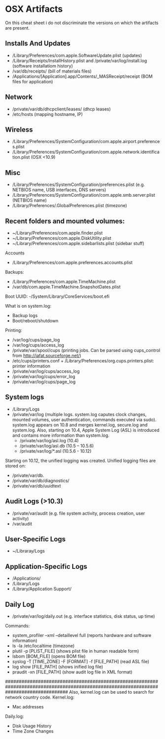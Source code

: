 
# OSX Artifacts

On this cheat sheet i do not discriminate the versions on which the artifacts are present.

## Installs And Updates
* /Library/Preferences/com.apple.SoftwareUpdate.plist (updates)
* /Library/Receipts/InstallHistory.plist and /private/var/log/install.log (software installatiom history)
* /var/db/receipts/ (bill of materials files)
* /Applications/[Application].app/Contents/_MASReceipt/receipt (BOM files for application)

## Network
* /private/var/db/dhcpclient/leases/ (dhcp leases)
* /etc/hosts (mapping hostname, IP)

## Wireless
* /Library/Preferences/SystemConfiguration/com.apple.airport.preferences.plist
* /Library/Preferences/SystemConfiguration/com.apple.network.identification.plist (OSX <10.9) 

## Misc
* /Library/Preferences/SystemConfiguration/preferences.plist (e.g. NETBIOS name, USB interfaces, DNS servers)
* /Library/Preferences/SystemConfiguration/com.apple.smb.server.plist (NETBIOS name)
* /Library/Preferences/.GlobalPreferences.plist (timezone)

## Recent folders and mounted volumes:
* ~/Library/Preferences/com.apple.finder.plist
* ~/Library/Preferences/com.apple.DiskUtility.plist
* ~/Library/Preferences/com.apple.sidebarlists.plist (sidebar stuff)


Accounts
* /Library/Preferences/com.apple.preferences.accounts.plist

Backups:
* /Library/Preferences/com.apple.TimeMachine.plist
* /var/db/com.apple.TimeMachine.SnapshotDates.plist



Boot UUID:
-/System/Library/CoreServices/boot.efi

What is on system.log:
* Backup logs
* Boot/reboot/shutdown

Printing:
* /var/log/cups/page_log
* /var/log/cups/access_log
* /private/var/spool/cups (printing jobs. Can be parsed using cups_control from http://jafat.sourceforge.net/)
* /etc/cups/printers.conf + /Library/Preferences/org.cups.printers.plist: printer information
* /private/var/log/cups/access_log 
* /private/var/log/cups/error_log 
* /private/var/log/cups/page_log 




## System logs
* /Library/Logs
* /private/var/log (multiple logs. system.log caputes clock changes, mounted volumes, user authentication, commands executed via sudo). system.log appears on 10.8 and merges kernel.log, secure.log and system.log.
Also, starting on 10.4, Apple System Log (ASL) is introduced and contains more information than system.log.
  * /private/var/log/asl.log (10.4)
  * /private/var/log/asl.db (10.5 – 10.5.6)
  * /private/var/log/*.asl (10.5.6 - 10.12)
  
Starting on 10.12, the unified logging was created. Unified logging files are stored on:
* /private/var/db.
* /private/var/db/diagnostics/
* /private/var/db/uuidtext

## Audit Logs (>10.3)
* /private/var/audit (e.g. file system activity, process creation, user activity)
* /var/audit


## User-Specific Logs
* ~/Libraray/Logs

## Application-Specific Logs
* /Applications/<Bundle>
* /Library/Logs
* /Library/Application Support/<Application>

## Daily Log
* /private/var/log/daily.out (e.g. interface statistics, disk status, up time)


Commands:
* system_profiler –xml –detaillevel full (reports hardware and software information)
* ls -la /etc/localtime (timezone)
* plutil -p [PLIST_FILE] (shows plist file in human readable form)
* lsbom [BOM_FILE] (opens BOM file)
* syslog -T [TIME_ZONE] -F [FORMAT] -f [FILE_PATH] (read ASL file)
* log show [FILE_PATH] (shows inified log file)
* praudit -xn [FILE_PATH] (show audit log file in XML format)


#######################################################################################################################################
Also, kernel.log can be used to search for network country code.
Kernel.log:
* Mac addresses

Daily.log:
* Disk Usage History
* Time Zone Changes

